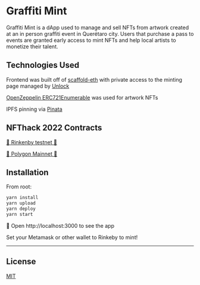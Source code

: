 # Graffiti Mint

Graffiti Mint is a dApp used to manage and sell NFTs from artwork created at an in person graffiti event in Querétaro city. Users that purchase a pass to events are granted early access to mint NFTs and help local artists to monetize their talent.

## Technologies Used

Frontend was built off of [scaffold-eth](https://github.com/scaffold-eth/scaffold-eth/tree/buyer-mints-nft) with private access to the minting page managed by [Unlock](https://unlock-protocol.com/)

[OpenZeppelin ERC721Enumerable](https://github.com/OpenZeppelin/openzeppelin-contracts/blob/master/contracts/token/ERC721/extensions/ERC721Enumerable.sol) was used for artwork NFTs

IPFS pinning via [Pinata](https://www.pinata.cloud/)

## NFThack 2022 Contracts
[🧪 Rinkenby testnet 🧪](https://rinkeby.etherscan.io/address/0xb21ce070d62a2a98cfcf1d105b70e37c3feacd5e)

[🌌 Polygon Mainnet 🌌](https://polygonscan.com/tx/0xd7ffe03f0e85ad748400bd8be03338548fa30822c0b6771727906f8394dcd87b)

## Installation

From root:

```bash
yarn install
yarn upload
yarn deploy
yarn start
```

📱 Open http://localhost:3000 to see the app

Set your Metamask or other wallet to Rinkeby to mint!

---

## License

[MIT](https://choosealicense.com/licenses/mit/)
